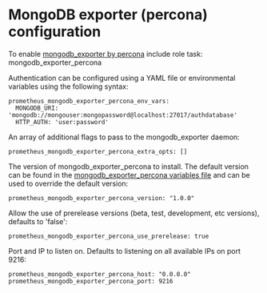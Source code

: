 # MongoDB exporter (percona) configuration

To enable [mongodb_exporter by percona](https://github.com/percona/mongodb_exporter) include role task: mongodb_exporter_percona

Authentication can be configured using a YAML file or environmental variables using the following syntax:

    prometheus_mongodb_exporter_percona_env_vars:
      MONGODB_URI: 'mongodb://mongouser:mongopassword@localhost:27017/authdatabase'
      HTTP_AUTH: 'user:password'

An array of additional flags to pass to the mongodb_exporter daemon:

    prometheus_mongodb_exporter_percona_extra_opts: []

The version of mongodb_exporter_percona to install. The default version can be found in the [mongodb_exporter_percona variables file](../vars/software/mongodb_exporter_percona.yml) and can be used to override the default version:

    prometheus_mongodb_exporter_percona_version: "1.0.0"

Allow the use of prerelease versions (beta, test, development, etc versions), defaults to 'false':

    prometheus_mongodb_exporter_percona_use_prerelease: true

Port and IP to listen on. Defaults to listening on all available IPs on port 9216:

    prometheus_mongodb_exporter_percona_host: "0.0.0.0"
    prometheus_mongodb_exporter_percona_port: 9216
